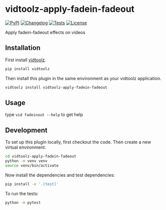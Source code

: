 # vidtoolz-apply-fadein-fadeout

[![PyPI](https://img.shields.io/pypi/v/vidtoolz-apply-fadein-fadeout.svg)](https://pypi.org/project/vidtoolz-apply-fadein-fadeout/)
[![Changelog](https://img.shields.io/github/v/release/sukhbinder/vidtoolz-apply-fadein-fadeout?include_prereleases&label=changelog)](https://github.com/sukhbinder/vidtoolz-apply-fadein-fadeout/releases)
[![Tests](https://github.com/sukhbinder/vidtoolz-apply-fadein-fadeout/workflows/Test/badge.svg)](https://github.com/sukhbinder/vidtoolz-apply-fadein-fadeout/actions?query=workflow%3ATest)
[![License](https://img.shields.io/badge/license-Apache%202.0-blue.svg)](https://github.com/sukhbinder/vidtoolz-apply-fadein-fadeout/blob/main/LICENSE)

Apply fadein-fadeout effects on videos 

## Installation

First install [vidtoolz](https://github.com/sukhbinder/vidtoolz).

```bash
pip install vidtoolz
```

Then install this plugin in the same environment as your vidtoolz application.

```bash
vidtoolz install vidtoolz-apply-fadein-fadeout
```
## Usage

type ``vid fadeinout --help`` to get help



## Development

To set up this plugin locally, first checkout the code. Then create a new virtual environment:
```bash
cd vidtoolz-apply-fadein-fadeout
python -m venv venv
source venv/bin/activate
```
Now install the dependencies and test dependencies:
```bash
pip install -e '.[test]'
```
To run the tests:
```bash
python -m pytest
```
